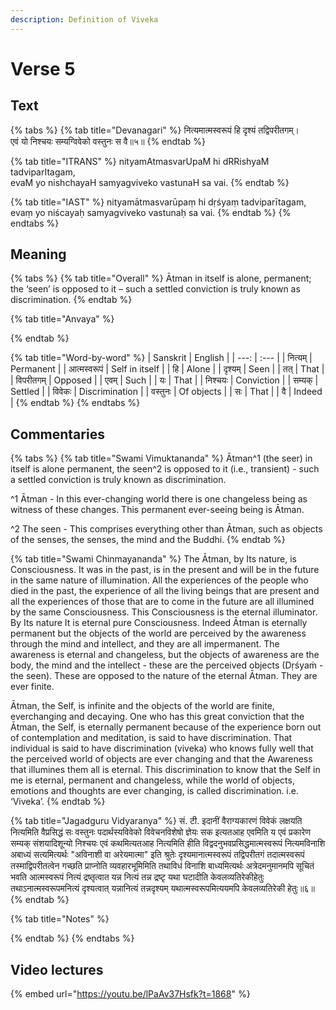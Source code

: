 ```yaml
---
description: Definition of Viveka
---
```


# Verse 5

## Text

{% tabs %}
{% tab title="Devanagari" %}
नित्यमात्मस्वरूपं हि दृश्यं तद्विपरीतगम्।  
एवं यो निश्चयः सम्यग्विवेको वस्तुनः स वै॥५॥
{% endtab %}

{% tab title="ITRANS" %}
nityamAtmasvarUpaM hi dRRishyaM tadviparItagam,  
evaM yo nishchayaH samyagviveko vastunaH sa vai.
{% endtab %}

{% tab title="IAST" %}
nityamātmasvarūpaṃ hi dṛśyaṃ tadviparītagam, evaṃ yo niścayaḥ samyagviveko vastunaḥ sa vai.
{% endtab %}
{% endtabs %}

## Meaning

{% tabs %}
{% tab title="Overall" %}
Ᾱtman in itself is alone, permanent; the ‘seen’ is opposed to it – such a settled conviction is truly known as discrimination.
{% endtab %}

{% tab title="Anvaya" %}

{% endtab %}

{% tab title="Word-by-word" %}
| Sanskrit | English |
| ---: | :--- |
| नित्यम् | Permanent |
| आत्मस्वरूपं | Self in itself |
| हि | Alone |
| दृश्यम् | Seen |
| तत् | That |
| विपरीतगम् | Opposed |
| एवम् | Such |
| यः | That |
| निश्चयः | Conviction |
| सम्यक् | Settled |
| विवेकः | Discrimination |
| वस्तुनः | Of objects |
| सः | That |
| वै | Indeed |
{% endtab %}
{% endtabs %}

## Commentaries

{% tabs %}
{% tab title="Swami Vimuktananda" %}
Ᾱtman^1 \(the seer\) in itself is alone permanent, the seen^2 is opposed to it \(i.e., transient\) - such a settled conviction is truly known as discrimination.

^1 Ᾱtman - In this ever-changing world there is one changeless being as witness of these changes. This permanent ever-seeing being is Ᾱtman.

^2 The seen - This comprises everything other than Ᾱtman, such as objects of the senses, the senses, the mind and the Buddhi.
{% endtab %}

{% tab title="Swami Chinmayananda" %}
The Ᾱtman, by Its nature, is Consciousness. It was in the past, is in the present and will be in the future in the same nature of illumination. All the experiences of the people who died in the past, the experience of all the living beings that are present and all the experiences of those that are to come in the future are all illumined by the same Consciousness. This Consciousness is the eternal illuminator. By Its nature It is eternal pure Consciousness. Indeed Ᾱtman is eternally permanent but the objects of the world are perceived by the awareness through the mind and intellect, and they are all impermanent. The awareness is eternal and changeless, but the objects of awareness are the body, the mind and the intellect - these are the perceived objects \(Dṛśyaṁ - the seen\). These are opposed to the nature of the eternal Ᾱtman. They are ever finite. 

Ᾱtman, the Self, is infinite and the objects of the world are finite, everchanging and decaying. One who has this great conviction that the Ᾱtman, the Self, is eternally permanent because of the experience born out of contemplation and meditation, is said to have discrimination. That individual is said to have discrimination \(viveka\) who knows fully well that the perceived world of objects are ever changing and that the Awareness that illumines them all is eternal. This discrimination to know that the Self in me is eternal, permanent and changeless, while the world of objects, emotions and thoughts are ever changing, is called discrimination. i.e. ‘Viveka’.
{% endtab %}

{% tab title="Jagadguru Vidyaranya" %}
सं. टी. इदानीं वैराग्यकारणं विवेकं लक्षयति नित्यमिति वैप्रसिद्धं सः वस्तुनः पदार्थस्यविवेको विवेचनविशेषो ज्ञेयः सक इत्यतआह एवमिति य एवं प्रकारेण सम्यक् संशयादिशून्यो निश्चयः एवं कथमित्यतआह नित्यमिति हीति विद्वदनुभवप्रसिद्धमात्मस्वरूपं नित्यमविनाशि अबाध्यं सत्यमित्यर्थः "अविनाशी वा अरेयमात्मा" इति श्रुतेः दृश्यमानात्मस्वरूपं तद्विपरीतगं तदात्मस्वरूपं तस्माद्विपरीतत्वेन गच्छति प्राप्नोति व्यवहारभूमिमिति तथाविधं विनाशि बाध्यमित्यर्थः अत्रेदमनुमानमपि सूचितं भवति आत्मस्वरूपं नित्यं द्रष्तृत्वात यन्न नित्यं तन्न द्रष्टृ यथा घटादीति केवलव्यतिरेकीहेतुः तथाऽनात्मस्वरूपमनित्यं दृश्यत्वात् यन्नानित्यं तन्नदृश्यम् यथात्मस्वरूपमित्ययमपि केवलव्यतिरेकी हेतुः॥६॥
{% endtab %}

{% tab title="Notes" %}

{% endtab %}
{% endtabs %}

## Video lectures

{% embed url="https://youtu.be/lPaAv37Hsfk?t=1868" %}

